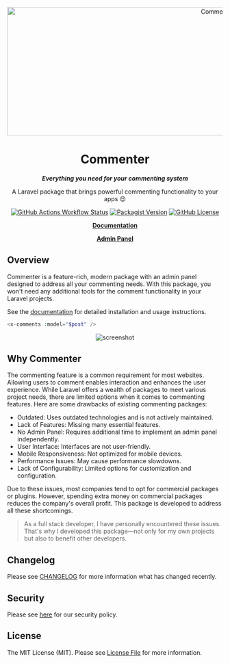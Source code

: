 <div align="center">
  <img src="https://github.com/Lakshan-Madushanka/laravel-comments/assets/47297673/811e40d6-3988-4cb9-861d-cc9e98005d65" width="1000" height="300" alt="Commenter logo">

# Commenter

***Everything you need for your commenting system***

A Laravel package that brings powerful commenting functionality to your apps 😍

[![GitHub Actions Workflow Status](https://img.shields.io/github/actions/workflow/status/Lakshan-Madushanka/laravel-comments/run-tests.yml)](https://github.com/Lakshan-Madushanka/laravel-comments/actions?query=workflow%3ATests+branch%3Amain)
[![Packagist Version](https://img.shields.io/packagist/v/lakm/laravel-comments)](https://packagist.org/packages/lakm/laravel-comments)
[![GitHub License](https://img.shields.io/github/license/Lakshan-Madushanka/laravel-comments)](https://github.com/Lakshan-Madushanka/laravel-comments/blob/main/LICENSE.md)

**[Documentation](https://lakm.gitbook.io/commenter)**

**[Admin Panel](https://github.com/Lakshan-Madushanka/laravel-comments-admin-panel)**
</div>

## Overview

Commenter is a feature-rich, modern package with an admin panel designed to address all your commenting needs. With this
package, you won't need any additional tools for the comment functionality in your Laravel projects.

See the [documentation](https://lakm.gitbook.io/commenter/basics/installation) for detailed installation and usage instructions.

```php
<x-comments :model="$post" />
```
<p align="center"><img src="https://github.com/Lakshan-Madushanka/laravel-comments/assets/47297673/9bff3f61-4afb-418b-88d1-f232da8eebdc" alt="screenshot"></p>

## Why Commenter

The commenting feature is a common requirement for most websites. Allowing users to comment enables interaction and enhances the user experience. While Laravel offers a wealth of packages to meet various project needs, there are limited options when it comes to commenting features. Here are some drawbacks of existing commenting packages:

- Outdated: Uses outdated technologies and is not actively maintained.
- Lack of Features: Missing many essential features.
- No Admin Panel: Requires additional time to implement an admin panel independently.
- User Interface: Interfaces are not user-friendly.
- Mobile Responsiveness: Not optimized for mobile devices.
- Performance Issues: May cause performance slowdowns.
- Lack of Configurability: Limited options for customization and configuration.

Due to these issues, most companies tend to opt for commercial packages or plugins. However, spending extra money on commercial packages reduces the company's overall profit. This package is developed to address all these shortcomings.

> As a full stack developer, I have personally encountered these issues. That's why I developed this package—not only for my own projects but also to benefit other developers.

## Changelog
Please see [CHANGELOG](https://github.com/Lakshan-Madushanka/laravel-comments/blob/main/CHANGELOG.md) for more information what has changed recently.

## Security
Please see [here](https://github.com/Lakshan-Madushanka/laravel-comments/blob/main/SECURITY.md) for our security policy.

## License
The MIT License (MIT). Please see [License File](https://github.com/Lakshan-Madushanka/laravel-comments/blob/main/LICENSE.md) for more information.
